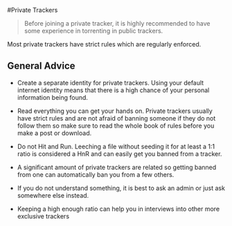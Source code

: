 #Private Trackers

> Before joining a private tracker, it is highly recommended to have some experience in torrenting in public trackers.

Most private trackers have strict rules which are regularly enforced.

## General Advice


- Create a separate identity for private trackers. Using your default internet identity means that there is a high chance of your personal information being found.

- Read everything you can get your hands on. Private trackers usually have strict rules and are not afraid of banning someone if they do not follow them so make sure to read the whole book of rules before you make a post or download.

- Do not Hit and Run. Leeching a file without seeding it for at least a 1:1 ratio is considered a HnR and can easily get you banned from a tracker.

- A significant amount of private trackers are related so getting banned from one can automatically ban you from a few others.

- If you do not understand something, it is best to ask an admin or just ask somewhere else instead.

- Keeping a high enough ratio can help you in interviews into other more exclusive trackers 